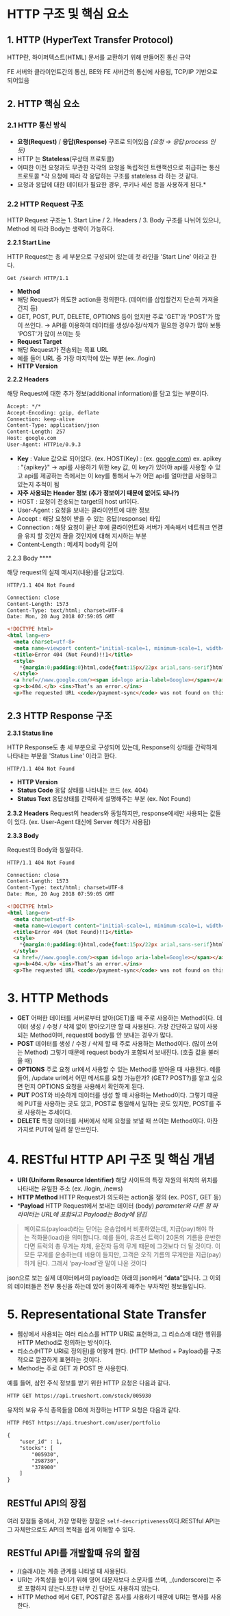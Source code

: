 # HTTP 구조 및 핵심 요소

## 1. HTTP (HyperText Transfer Protocol)

HTTP란, 하이퍼텍스트(HTML) 문서를 교환하기 위해 만들어진 통신 규약

FE 서버와 클라이언트간의 통신, BE와 FE 서버간의 통신에 사용됨, TCP/IP 기반으로 되어있음

## 2. HTTP 핵심 요소

### 2.1 HTTP 통신 방식

- **요청(Request)** / **응답(Response)** 구조로 되어있음 *(요청 → 응답  process 인듯)*
- HTTP 는 **Stateless**(무상태 프로토콜)
- 어떠한 이전 요청과도 무관한 각각의 요청을 독립적인 트랜잭션으로 취급하는 통신 프로토콜
   *각 요청에 따라 각 응답하는 구조를 stateless 라 하는 것 같다.
- 요청과 응답에 대한 데이터가 필요한 경우, 쿠키나 세션 등을 사용하게 된다.*

### 2.2 HTTP Request 구조

HTTP Request 구조는 1. Start Line / 2. Headers / 3. Body 구조를 나뉘어 있으나, Method 에 따라 Body는 생략이 가능하다.

**2.2.1 Start Line**  

HTTP Request는 총 세 부분으로 구성되어 있는데 첫 라인을 'Start Line' 이라고 한다.

```html
Get /search HTTP/1.1
```

- **Method**
- 해당 Request가 의도한 action을 정의한다. (데이터를 삽입할건지 단순히 가져올건지 등)
- GET, POST, PUT, DELETE, OPTIONS 등이 있지만 주로 'GET'과 'POST'가 많이 쓰인다.
→ API를 이용하여 데이터를 생성/수정/삭제가 필요한 경우가 많아 보통 'POST'가 많이 쓰이는 듯
- **Request Target**
- 해당 Request가 전송되는 목표 URL
- 예를 들어 URL 중 가장 마지막에 있는 부분 (ex. /login)
- **HTTP Version**

**2.2.2 Headers**

해당 Request에 대한 추가 정보(additional information)를 담고 있는 부분이다.

```html
Accept: */*
Accept-Encoding: gzip, deflate
Connection: keep-alive
Content-Type: application/json
Content-Length: 257
Host: google.com
User-Agent: HTTPie/0.9.3
```

- **Key** : Value 값으로 되어있다. (ex. HOST(Key) : (ex. [google.com](http://google.com))
ex. apikey : "{apikey}" 
-> api를 사용하기 위한 key 값, 이 key가 있어야 api를 사용할 수 있고 api를 제공하는 측에서는 이 key를 통해서 누가 어떤 api를 얼마만큼 사용하고 있는지 추적이 됨
- **자주 사용되는 Header 정보 (추가 정보이기 때문에 없어도 되나?)**
- HOST : 요청이 전송되는 target의 host url이다.
- User-Agent : 요청을 보내는 클라이언트에 대한 정보
- Accept : 해당 요청이 받을 수 있는 응답(response) 타입
- Connection : 해당 요청이 끝난 후에 클라이언트와 서버가 계속해서 네트워크 연결을 유지 할 것인지 끊을 것인지에 대해 지시하는 부분
- Content-Length : 메세지 body의 길이

2.2.3 Body     ****

해당 request의 실제 메시지(내용)를 담고있다.

```html
HTTP/1.1 404 Not Found

Connection: close
Content-Length: 1573
Content-Type: text/html; charset=UTF-8
Date: Mon, 20 Aug 2018 07:59:05 GMT

<!DOCTYPE html>
<html lang=en>
  <meta charset=utf-8>
  <meta name=viewport content="initial-scale=1, minimum-scale=1, width=device-width">
  <title>Error 404 (Not Found)!!1</title>
  <style>
    *{margin:0;padding:0}html,code{font:15px/22px arial,sans-serif}html{background:#fff;color:#222;padding:15px}body{margin:7% auto 0;max-width:390px;min-height:180px;padding:30px 0 15px}* > body{background:url(//www.google.com/images/errors/robot.png) 100% 5px no-repeat;padding-right:205px}p{margin:11px 0 22px;overflow:hidden}ins{color:#777;text-decoration:none}a img{border:0}@media screen and (max-width:772px){body{background:none;margin-top:0;max-width:none;padding-right:0}}#logo{background:url(//www.google.com/images/branding/googlelogo/1x/googlelogo_color_150x54dp.png) no-repeat;margin-left:-5px}@media only screen and (min-resolution:192dpi){#logo{background:url(//www.google.com/images/branding/googlelogo/2x/googlelogo_color_150x54dp.png) no-repeat 0% 0%/100% 100%;-moz-border-image:url(//www.google.com/images/branding/googlelogo/2x/googlelogo_color_150x54dp.png) 0}}@media only screen and (-webkit-min-device-pixel-ratio:2){#logo{background:url(//www.google.com/images/branding/googlelogo/2x/googlelogo_color_150x54dp.png) no-repeat;-webkit-background-size:100% 100%}}#logo{display:inline-block;height:54px;width:150px}
  </style>
  <a href=//www.google.com/><span id=logo aria-label=Google></span></a>
  <p><b>404.</b> <ins>That’s an error.</ins>
  <p>The requested URL <code>/payment-sync</code> was not found on this server.  <ins>That’s all we know.</ins>
```

## 2.3 HTTP Response 구조

**2.3.1 Status line**

HTTP Response도 총 세 부분으로 구성되어 있는데, Response의 상태를 간략하게 나타내는 부분을 'Status Line' 이라고 한다. 

```html
HTTP/1.1 404 Not Found
```

- **HTTP Version**
- **Status Code**
응답 상태를 나타내는 코드 (ex. 404)
- **Status Text**
응답상태를 간략하게 설명해주는 부분 (ex. Not Found)

**2.3.2 Headers**
Request의 headers와 동일하지만, response에세만 사용되는 값들이 있다. (ex. User-Agent 대신에 Server 헤더가 사용됨)

**2.3.3 Body**

Request의 Body와 동일하다. 

```html
HTTP/1.1 404 Not Found

Connection: close
Content-Length: 1573
Content-Type: text/html; charset=UTF-8
Date: Mon, 20 Aug 2018 07:59:05 GMT

<!DOCTYPE html>
<html lang=en>
  <meta charset=utf-8>
  <meta name=viewport content="initial-scale=1, minimum-scale=1, width=device-width">
  <title>Error 404 (Not Found)!!1</title>
  <style>
    *{margin:0;padding:0}html,code{font:15px/22px arial,sans-serif}html{background:#fff;color:#222;padding:15px}body{margin:7% auto 0;max-width:390px;min-height:180px;padding:30px 0 15px}* > body{background:url(//www.google.com/images/errors/robot.png) 100% 5px no-repeat;padding-right:205px}p{margin:11px 0 22px;overflow:hidden}ins{color:#777;text-decoration:none}a img{border:0}@media screen and (max-width:772px){body{background:none;margin-top:0;max-width:none;padding-right:0}}#logo{background:url(//www.google.com/images/branding/googlelogo/1x/googlelogo_color_150x54dp.png) no-repeat;margin-left:-5px}@media only screen and (min-resolution:192dpi){#logo{background:url(//www.google.com/images/branding/googlelogo/2x/googlelogo_color_150x54dp.png) no-repeat 0% 0%/100% 100%;-moz-border-image:url(//www.google.com/images/branding/googlelogo/2x/googlelogo_color_150x54dp.png) 0}}@media only screen and (-webkit-min-device-pixel-ratio:2){#logo{background:url(//www.google.com/images/branding/googlelogo/2x/googlelogo_color_150x54dp.png) no-repeat;-webkit-background-size:100% 100%}}#logo{display:inline-block;height:54px;width:150px}
  </style>
  <a href=//www.google.com/><span id=logo aria-label=Google></span></a>
  <p><b>404.</b> <ins>That’s an error.</ins>
  <p>The requested URL <code>/payment-sync</code> was not found on this server.  <ins>That’s all we know.</ins>
```

# 3. HTTP Methods

- **GET**
어떠한 데이터를 서버로부터 받아(GET)올 때 주로 사용하는 Method이다.
데이터 생성 / 수정 / 삭제 없이 받아오기만 할 때 사용된다.
가장 간단하고 많이 사용되는 Method이며, request에 body를 안 보내는 경우가 많다.
- **POST**
데이터를 생성 / 수정 / 삭제 할 때 주로 사용하는 Method이다. (많이 쓰이는 Method)
그렇기 때문에 request body가 포함되서 보내진다. (호출 값을 불러올 때)
- **OPTIONS**
주로 요청 url에서 사용할 수 있는 Method를 받아올 때 사용된다.
예를 들어, /update url에서 어떤 메서드를 요청 가능한가? (GET? POST?)를 알고 싶으면 먼저 OPTIONS 요청을 사용해서 확인하게 된다.
- **PUT**
POST와 비슷하게 데이터를 생성 할 때 사용하는 Method이다.
그렇기 때문에 PUT을 사용하는 곳도 있고, POST로 통일해서 일하는 곳도 있지만, POST를 주로 사용하는 추세이다.
- **DELETE**
특정 데이터를 서버에서 삭제 요청을 보낼 때 쓰이는 Method이다.
마찬가지로 PUT에 밀려 잘 안쓰인다.

# 4. RESTful HTTP API 구조 및 핵심 개념

- **URI (Uniform Resource Identifier)**
해당 사이트의 특정 자원의 위치의 위치를 나타내는 유일한 주소 (ex. /login, /news)
- **HTTP Method**
HTTP Request가 의도하는 action을 정의 (ex. POST, GET 등)
- ***Payload**
HTTP Request에서 보내는 데이터 (body)
*parameter와 다른 점 파라미터는 URL에 포함되고 Payload는 Body에 담김*

> 페이로드(payload)라는 단어는 운송업에서 비롯하였는데, 지급(pay)해야 하는 적화물(load)을 의미합니다. 예를 들어, 유조선 트럭이 20톤의 기름을 운반한다면 트럭의 총 무게는 차체, 운전자 등의 무게 때문에 그것보다 더 될 것이다. 이 모든 무게를 운송하는데 비용이 들지만, 고객은 오직 기름의 무게만을 지급(pay)하게 된다. 그래서 ‘pay-load’란 말이 나온 것이다

json으로 보는 실제 데이터에서의 payload는 아래의 json에서 “**data**”입니다. 그 이외의 데이터들은 전부 통신을 하는데 있어 용이하게 해주는 부차적인 정보들입니다.

# 5. Representational State Transfer

- 웹상에서 사용되는 여러 리소스를 HTTP URI로 표현하고, 그 리소스에 대한 행위를 HTTP Method로 정의하는 방식이다.
- 리소스(HTTP URI로 정의된)를 어떻게 한다. (HTTP Method + Payload)를 구조적으로 깔끔하게 표현하는 것이다.
- Method는 주로 GET 과 POST 만 사용한다.

예를 들어, 삼전 주식 정보를 받기 위한 HTTP 요청은 다음과 같다.

```html
HTTP GET https://api.trueshort.com/stock/005930
```

유저의 보유 주식 종목들을 DB에 저장하는 HTTP 요청은 다음과 같다.

```html
HTTP POST https://api.trueshort.com/user/portfolio

{
    "user_id" : 1,
    "stocks": [ 
        "005930",
        "298730",
        "378900"
    ]
}
```

## RESTful API의 장점

여러 장점들 중에서, 가장 명확한 장점은 `self-descriptiveness`이다.RESTful API는 그 자체만으로도 API의 목적을 쉽게 이해할 수 있다.

## RESTful API를 개발할때 유의 할점

- /(슬래시)는 계층 관계를 나타낼 때 사용된다.
- URI는 가독성을 높이기 위해 영어 대문자보다 소문자를 쓰며, _(underscore)는 주로 포함하지 않는다.또한 너무 긴 단어도 사용하지 않는다.
- HTTP Method 에서 GET, POST같은 동사를 사용하기 때문에 URI는 명사를 사용한다.